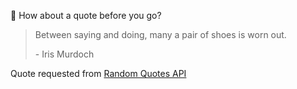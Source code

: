 📣 How about a quote before you go?

> Between saying and doing, many a pair of shoes is worn out.
>
> <p>- Iris Murdoch</p>

Quote requested from [Random Quotes API](https://github.com/lukePeavey/quotable)
